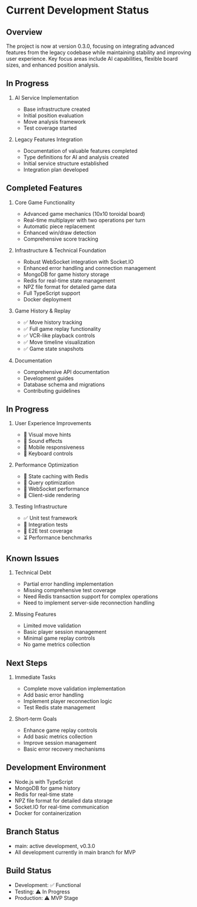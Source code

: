# Current Development Status

## Overview
The project is now at version 0.3.0, focusing on integrating advanced features from the legacy codebase while maintaining stability and improving user experience. Key focus areas include AI capabilities, flexible board sizes, and enhanced position analysis.

## In Progress
1. AI Service Implementation
   - Base infrastructure created
   - Initial position evaluation
   - Move analysis framework
   - Test coverage started

2. Legacy Features Integration
   - Documentation of valuable features completed
   - Type definitions for AI and analysis created
   - Initial service structure established
   - Integration plan developed

## Completed Features
1. Core Game Functionality
   - Advanced game mechanics (10x10 toroidal board)
   - Real-time multiplayer with two operations per turn
   - Automatic piece replacement
   - Enhanced win/draw detection
   - Comprehensive score tracking

2. Infrastructure & Technical Foundation
   - Robust WebSocket integration with Socket.IO
   - Enhanced error handling and connection management
   - MongoDB for game history storage
   - Redis for real-time state management
   - NPZ file format for detailed game data
   - Full TypeScript support
   - Docker deployment

3. Game History & Replay
   - ✅ Move history tracking
   - ✅ Full game replay functionality
   - ✅ VCR-like playback controls
   - ✅ Move timeline visualization
   - ✅ Game state snapshots

4. Documentation
   - Comprehensive API documentation
   - Development guides
   - Database schema and migrations
   - Contributing guidelines

## In Progress
1. User Experience Improvements
   - 🔄 Visual move hints
   - 🔄 Sound effects
   - 🔄 Mobile responsiveness
   - 🔄 Keyboard controls

2. Performance Optimization
   - 🔄 State caching with Redis
   - 🔄 Query optimization
   - 🔄 WebSocket performance
   - 🔄 Client-side rendering

3. Testing Infrastructure
   - ✅ Unit test framework
   - 🔄 Integration tests
   - 🔄 E2E test coverage
   - ⏳ Performance benchmarks

## Known Issues
1. Technical Debt
   - Partial error handling implementation
   - Missing comprehensive test coverage
   - Need Redis transaction support for complex operations
   - Need to implement server-side reconnection handling

2. Missing Features
   - Limited move validation
   - Basic player session management
   - Minimal game replay controls
   - No game metrics collection

## Next Steps
1. Immediate Tasks
   - Complete move validation implementation
   - Add basic error handling
   - Implement player reconnection logic
   - Test Redis state management

2. Short-term Goals
   - Enhance game replay controls
   - Add basic metrics collection
   - Improve session management
   - Basic error recovery mechanisms

## Development Environment
- Node.js with TypeScript
- MongoDB for game history
- Redis for real-time state
- NPZ file format for detailed data storage
- Socket.IO for real-time communication
- Docker for containerization

## Branch Status
- main: active development, v0.3.0
- All development currently in main branch for MVP

## Build Status
- Development: ✅ Functional
- Testing: ⚠️ In Progress
- Production: ⚠️ MVP Stage